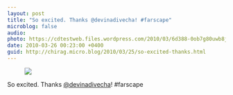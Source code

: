 ```yaml
---
layout: post
title: "So excited. Thanks @devinadivecha! #farscape"
microblog: false
audio: 
photo: https://cdtestweb.files.wordpress.com/2010/03/6d388-0ob7g80uwb8jilscr.jpg
date: 2010-03-26 00:23:00 +0400
guid: http://chirag.micro.blog/2010/03/25/so-excited-thanks.html
---
```

<figure><img src="https://cdtestweb.files.wordpress.com/2010/03/6d388-0ob7g80uwb8jilscr.jpg"></figure><p>So excited. Thanks <a href="http://twitter.com/devinadivecha" target="_blank">@devinadivecha</a>! #farscape</p>
